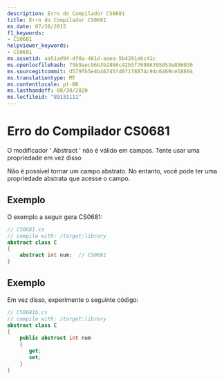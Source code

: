 ```yaml
---
description: Erro do Compilador CS0681
title: Erro do Compilador CS0681
ms.date: 07/20/2015
f1_keywords:
- CS0681
helpviewer_keywords:
- CS0681
ms.assetid: aa51ad94-df0a-481d-aaea-5b4291ebc41c
ms.openlocfilehash: 75b9aec96b3b2866c42b5f76986395053e896036
ms.sourcegitcommit: d579fb5e4b46745fd0f1f8874c94c6469ce58604
ms.translationtype: MT
ms.contentlocale: pt-BR
ms.lasthandoff: 08/30/2020
ms.locfileid: "89131111"
---
```

# <a name="compiler-error-cs0681"></a>Erro do Compilador CS0681
O modificador ' Abstract ' não é válido em campos. Tente usar uma propriedade em vez disso  
  
 Não é possível tornar um campo abstrato. No entanto, você pode ter uma propriedade abstrata que acesse o campo.  
  
## <a name="example"></a>Exemplo  
 O exemplo a seguir gera CS0681:  
  
```csharp  
// CS0681.cs  
// compile with: /target:library  
abstract class C  
{  
    abstract int num;  // CS0681  
}  
```  
  
## <a name="example"></a>Exemplo  
 Em vez disso, experimente o seguinte código:  
  
```csharp  
// CS0681b.cs  
// compile with: /target:library  
abstract class C  
{  
    public abstract int num  
    {  
       get;  
       set;  
    }  
}  
```
